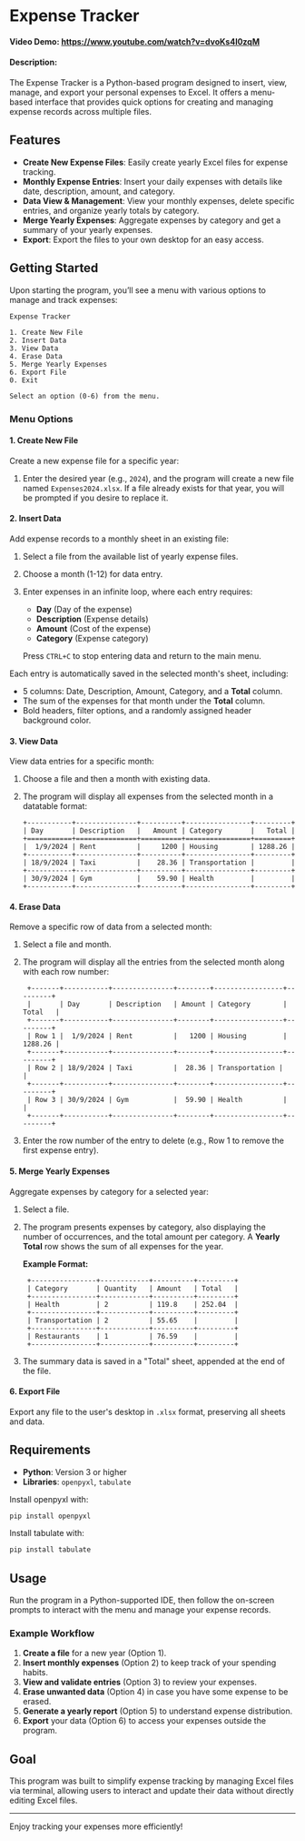 # Expense Tracker
   #### Video Demo:  https://www.youtube.com/watch?v=dvoKs4l0zqM
   #### Description: 
   The Expense Tracker is a Python-based program designed to insert, view, manage, and export your personal expenses to Excel. 
It offers a menu-based interface that provides quick options for creating and managing expense records across multiple files.

## Features
- **Create New Expense Files**: Easily create yearly Excel files for expense tracking.
- **Monthly Expense Entries**: Insert your daily expenses with details like date, description, amount, and category.
- **Data View & Management**: View your monthly expenses, delete specific entries, and organize yearly totals by category.
- **Merge Yearly Expenses**: Aggregate expenses by category and get a summary of your yearly expenses.
- **Export**: Export the files to your own desktop for an easy access.

## Getting Started
Upon starting the program, you’ll see a menu with various options to manage and track expenses:

```text
Expense Tracker

1. Create New File
2. Insert Data
3. View Data
4. Erase Data
5. Merge Yearly Expenses
6. Export File
0. Exit

Select an option (0-6) from the menu.
```

### Menu Options
#### 1. Create New File
Create a new expense file for a specific year:
1. Enter the desired year (e.g., `2024`), and the program will create a new file named `Expenses2024.xlsx`.
   If a file already exists for that year, you will be prompted if you desire to replace it.


#### 2. Insert Data
Add expense records to a monthly sheet in an existing file:
1. Select a file from the available list of yearly expense files.
2. Choose a month (1-12) for data entry.
3. Enter expenses in an infinite loop, where each entry requires:
   - **Day** (Day of the expense)
   - **Description** (Expense details)
   - **Amount** (Cost of the expense)
   - **Category** (Expense category)

   Press `CTRL+C` to stop entering data and return to the main menu.

Each entry is automatically saved in the selected month's sheet, including:
   - 5 columns: Date, Description, Amount, Category, and a **Total** column.
   - The sum of the expenses for that month under the **Total** column.
   - Bold headers, filter options, and a randomly assigned header background color.


#### 3. View Data
View data entries for a specific month:
1. Choose a file and then a month with existing data.
2. The program will display all expenses from the selected month in a datatable format:

   ```text
   +-----------+---------------+----------+----------------+---------+
   | Day       | Description   |   Amount | Category       |   Total |
   +===========+===============+==========+================+=========+
   |  1/9/2024 | Rent          |     1200 | Housing        | 1288.26 |
   +-----------+---------------+----------+----------------+---------+
   | 18/9/2024 | Taxi          |    28.36 | Transportation |         |
   +-----------+---------------+----------+----------------+---------+
   | 30/9/2024 | Gym           |    59.90 | Health         |         |
   +-----------+---------------+----------+----------------+---------+
   ```


#### 4. Erase Data
Remove a specific row of data from a selected month:
1. Select a file and month.
2. The program will display all the entries from the selected month along with each row number:

   ```text
    +-------+-----------+---------------+--------+-----------------+---------+
    |       | Day       | Description   | Amount | Category        | Total   |
    +-------+-----------+---------------+--------+-----------------+---------+
    | Row 1 |  1/9/2024 | Rent          |   1200 | Housing         | 1288.26 |
    +-------+-----------+---------------+--------+-----------------+---------+
    | Row 2 | 18/9/2024 | Taxi          |  28.36 | Transportation |          |
    +-------+-----------+---------------+--------+-----------------+---------+
    | Row 3 | 30/9/2024 | Gym           |  59.90 | Health          |         |
    +-------+-----------+---------------+--------+-----------------+---------+
   ```
   
3. Enter the row number of the entry to delete (e.g., Row 1 to remove the first expense entry).


#### 5. Merge Yearly Expenses
Aggregate expenses by category for a selected year:
1. Select a file.
2. The program presents expenses by category, also displaying the number of occurrences, and the total amount per category. 
 A **Yearly Total** row shows the sum of all expenses for the year.

   **Example Format:**
   ```text
    +----------------+------------+----------+---------+
    | Category       | Quantity   | Amount   | Total   |
    +----------------+------------+----------+---------+
    | Health         | 2          | 119.8    | 252.04  |
    +----------------+------------+----------+---------+
    | Transportation | 2          | 55.65    |         |
    +----------------+------------+----------+---------+
    | Restaurants    | 1          | 76.59    |         |
    +----------------+------------+----------+---------+
   ```

3. The summary data is saved in a "Total" sheet, appended at the end of the file.


#### 6. Export File
Export any file to the user's desktop in `.xlsx` format, preserving all sheets and data.

## Requirements
- **Python**: Version 3 or higher
- **Libraries**: `openpyxl`, `tabulate`

Install openpyxl with:
```bash
pip install openpyxl
```
Install tabulate with:
```bash
pip install tabulate
```

## Usage
Run the program in a Python-supported IDE, then follow the on-screen prompts to interact with the menu and manage your expense records.

### Example Workflow
1. **Create a file** for a new year (Option 1).
2. **Insert monthly expenses** (Option 2) to keep track of your spending habits.
3. **View and validate entries** (Option 3) to review your expenses.
4. **Erase unwanted data** (Option 4) in case you have some expense to be erased.
5. **Generate a yearly report** (Option 5) to understand expense distribution.
6. **Export** your data (Option 6) to access your expenses outside the program.

## Goal
This program was built to simplify expense tracking by managing Excel files via terminal, allowing users to interact and update their data without directly editing Excel files.

---

Enjoy tracking your expenses more efficiently!
